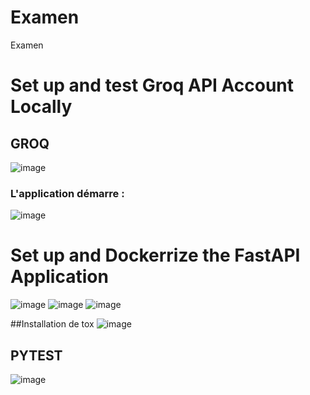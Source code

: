# Examen
Examen
# Set up and test Groq API Account Locally
## GROQ
![image](https://github.com/user-attachments/assets/861f377a-c89e-4dff-a087-ce4bfb9e5749)

### L'application démarre : 
![image](https://github.com/user-attachments/assets/92f09ec3-6f78-49fd-80f4-c94104242c3b)

# Set up and Dockerrize the FastAPI Application
![image](https://github.com/user-attachments/assets/7536ac4b-004e-418c-beac-c0302b102424)
![image](https://github.com/user-attachments/assets/ae2d6a4e-3065-4246-9011-373242cb4b7e)
![image](https://github.com/user-attachments/assets/d9b0c03a-fc60-4e8d-8992-843b95c21b73)

##Installation de tox
![image](https://github.com/user-attachments/assets/7e13ad73-8005-401b-ad63-9081269b6ce4)

## PYTEST
![image](https://github.com/user-attachments/assets/4c304e4e-7604-48bc-b108-9ecd2fff7272)
